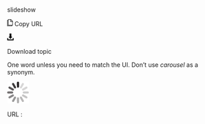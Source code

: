 ﻿# 

slideshow

![Copy URL](media/slideshow/Copy.png)
Copy URL

![Download](media/slideshow/Download.png)

Download topic

One word unless you need to match the UI. Don’t use *carousel* as a synonym.

![In progress](media/slideshow/activity-large.gif)

URL :

